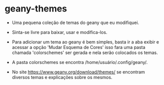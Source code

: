 # geany-themes
- Uma pequena coleção de temas do geany que eu modifiquei. 

- Sinta-se livre para baixar, usar e modifica-los. 

- Para adicionar um tema ao geany é bem simples, basta ir a aba exibir e acessar a opção 'Mudar Esquema de Cores' isso fara uma 
pasta chamada 'colorschemes' ser gerada e nela serão colocados os temas.

- A pasta colorschemes se encontra /home/usuário/.config/geany/.
- No site https://www.geany.org/download/themes/ se encontram diversos temas e explicações sobre os mesmos. 

